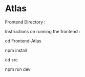 # Atlas

Frontend Directory :

Instructions on running the frontend :

cd Frontend-Atlas

npm install

cd src

npm run dev
